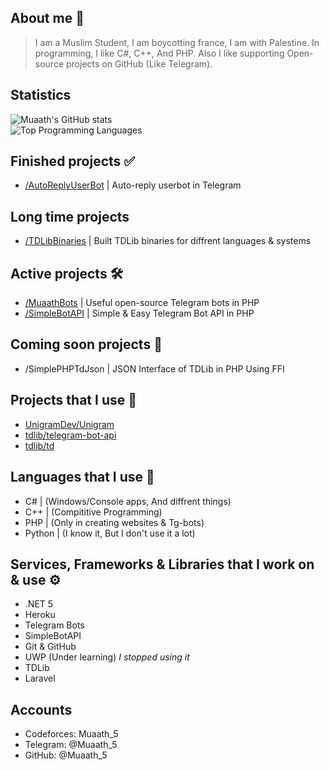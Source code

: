 ## About me 📜
> I am a Muslim Student, I am boycotting france, I am with Palestine.
> In programming, I like C#, C++, And PHP.
> Also I like supporting Open-source projects on GitHub (Like Telegram).

## Statistics 
![Muaath's GitHub stats](https://github-readme-stats.vercel.app/api?username=Muaath5&count_private=true&show_icons=true&theme=merko)  
![Top Programming Languages](https://github-readme-stats.vercel.app/api/top-langs/?username=Muaath5&layout=compact&theme=merko)

## Finished projects ✅
- [/AutoReplyUserBot](https://github.com/Muaath5/AutoReplyUserBot) | Auto-reply userbot in Telegram 

## Long time projects
- [/TDLibBinaries](https://github.com/Muaath5/TDLibBinaries) | Built TDLib binaries for diffrent languages & systems

## Active projects 🛠
- [/MuaathBots](https://github.com/Muaath5/MuaathBots) | Useful open-source Telegram bots in PHP
- [/SimpleBotAPI](https://github.com/Muaath5/SimpleBotAPI) | Simple & Easy Telegram Bot API in PHP

## Coming soon projects 👀
- /SimplePHPTdJson | JSON Interface of TDLib in PHP Using FFI

## Projects that I use 🔧
- [UnigramDev/Unigram](https://github.com/UnigramDev/Unigram)
- [tdlib/telegram-bot-api](https://github.com/tdlib/telegram-bot-api)
- [tdlib/td](https://github.com/tdlib/td)

## Languages that I use 🧨
- C#     | (Windows/Console apps, And diffrent things)
- C++    | (Compititive Programming)
- PHP    | (Only in creating websites & Tg-bots)
- Python | (I know it, But I don't use it a lot)

## Services, Frameworks & Libraries that I work on & use ⚙
- .NET 5
- Heroku
- Telegram Bots
- SimpleBotAPI
- Git & GitHub
- UWP (Under learning) _I stopped using it_
- TDLib
- Laravel

## Accounts
- Codeforces: Muaath_5
- Telegram: @Muaath_5
- GitHub: @Muaath_5
